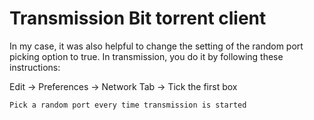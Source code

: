 # Transmission Bit torrent client

 In my case, it was also helpful to change the setting of the random port picking option to true.
 In transmission, you do it by following these instructions:

Edit → Preferences → Network Tab → Tick the first box

```
Pick a random port every time transmission is started 
```
